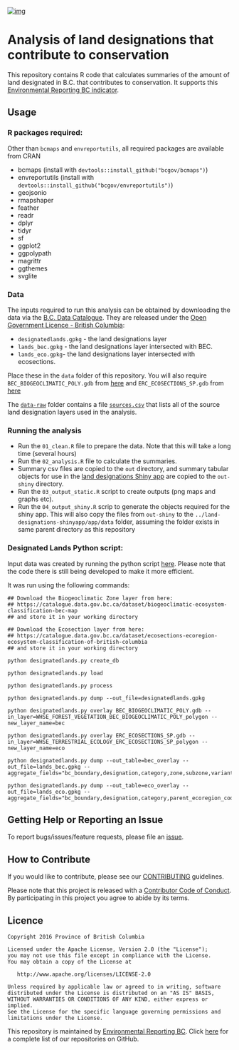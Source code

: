 
<!-- README.md is generated from README.Rmd. Please edit that file -->

[![img](https://img.shields.io/badge/Lifecycle-Stable-97ca00)](https://github.com/bcgov/repomountie/blob/master/doc/lifecycle-badges.md)

# Analysis of land designations that contribute to conservation

This repository contains R code that calculates summaries of the amount
of land designated in B.C. that contributes to conservation. It supports
this [Environmental Reporting BC
indicator](http://www.env.gov.bc.ca/soe/indicators/land/land-designations.html).

## Usage

### R packages required:

Other than `bcmaps` and `envreportutils`, all required packages are
available from CRAN

  - bcmaps (install with `devtools::install_github("bcgov/bcmaps")`)
  - envreportutils (install with
    `devtools::install_github("bcgov/envreportutils")`)
  - geojsonio
  - rmapshaper
  - feather
  - readr
  - dplyr
  - tidyr
  - sf
  - ggplot2
  - ggpolypath
  - magrittr
  - ggthemes
  - svglite

### Data

The inputs required to run this analysis can be obtained by downloading
the data via the [B.C. Data
Catalogue](https://catalogue.data.gov.bc.ca/dataset/3eedf0da-0c1d-4917-aff5-1eb8f59736bc).
They are released under the [Open Government Licence - British
Columbia](http://www2.gov.bc.ca/gov/content?id=A519A56BC2BF44E4A008B33FCF527F61):

  - `designatedlands.gpkg` - the land designations layer
  - `lands_bec.gpkg` - the land designations layer intersected with BEC.
  - `lands_eco.gpkg`- the land designations layer intersected with
    ecosections.

Place these in the `data` folder of this repository. You will also
require `BEC_BIOGEOCLIMATIC_POLY.gdb` from
[here](https://catalogue.data.gov.bc.ca/dataset/biogeoclimatic-ecosystem-classification-bec-map)
and `ERC_ECOSECTIONS_SP.gdb` from
[here](https://catalogue.data.gov.bc.ca/dataset/ecosections-ecoregion-ecosystem-classification-of-british-columbia)

The [`data-raw`](data-raw) folder contains a file
[`sources.csv`](data-raw/sources.csv) that lists all of the source land
designation layers used in the analysis.

### Running the analysis

  - Run the `01_clean.R` file to prepare the data. Note that this will
    take a long time (several hours)
  - Run the `02_analysis.R` file to calculate the summaries.
  - Summary csv files are copied to the `out` directory, and summary
    tabular objects for use in the [land designations Shiny
    app](https://github.com/bcgov/land-designations-shinyapp) are copied
    to the `out-shiny` directory.
  - Run the `03_output_static.R` script to create outputs (png maps and
    graphs etc).
  - Run the `04_output_shiny.R` scrip to generate the objects required
    for the shiny app. This will also copy the files from `out-shiny` to
    the `../land-designations-shinyapp/app/data` folder, assuming the
    folder exists in same parent directory as this repository

### Designated Lands Python script:

Input data was created by running the python script
[here](https://github.com/bcgov/designatedlands). Please note that the
code there is still being developed to make it more efficient.

It was run using the following commands:

    ## Download the Biogeoclimatic Zone layer from here: 
    ## https://catalogue.data.gov.bc.ca/dataset/biogeoclimatic-ecosystem-classification-bec-map
    ## and store it in your working directory
    
    ## Download the Ecosection layer from here: 
    ## https://catalogue.data.gov.bc.ca/dataset/ecosections-ecoregion-ecosystem-classification-of-british-columbia
    ## and store it in your working directory
    
    python designatedlands.py create_db
    
    python designatedlands.py load
    
    python designatedlands.py process
    
    python designatedlands.py dump --out_file=designatedlands.gpkg
    
    python designatedlands.py overlay BEC_BIOGEOCLIMATIC_POLY.gdb --in_layer=WHSE_FOREST_VEGETATION_BEC_BIOGEOCLIMATIC_POLY_polygon --new_layer_name=bec
    
    python designatedlands.py overlay ERC_ECOSECTIONS_SP.gdb --in_layer=WHSE_TERRESTRIAL_ECOLOGY_ERC_ECOSECTIONS_SP_polygon --new_layer_name=eco
    
    python designatedlands.py dump --out_table=bec_overlay --out_file=lands_bec.gpkg --aggregate_fields="bc_boundary,designation,category,zone,subzone,variant,phase,map_label"
    
    python designatedlands.py dump --out_table=eco_overlay --out_file=lands_eco.gpkg --aggregate_fields="bc_boundary,designation,category,parent_ecoregion_code,ecosection_code,ecosection_name"

## Getting Help or Reporting an Issue

To report bugs/issues/feature requests, please file an
[issue](https://github.com/bcgov-c/land-designations-indicator/issues/).

## How to Contribute

If you would like to contribute, please see our
[CONTRIBUTING](CONTRIBUTING.md) guidelines.

Please note that this project is released with a [Contributor Code of
Conduct](CODE_OF_CONDUCT.md). By participating in this project you agree
to abide by its terms.

## Licence

    Copyright 2016 Province of British Columbia
    
    Licensed under the Apache License, Version 2.0 (the "License");
    you may not use this file except in compliance with the License.
    You may obtain a copy of the License at 
    
       http://www.apache.org/licenses/LICENSE-2.0
    
    Unless required by applicable law or agreed to in writing, software
    distributed under the License is distributed on an "AS IS" BASIS,
    WITHOUT WARRANTIES OR CONDITIONS OF ANY KIND, either express or implied.
    See the License for the specific language governing permissions and
    limitations under the License.

This repository is maintained by [Environmental Reporting
BC](http://www2.gov.bc.ca/gov/content?id=FF80E0B985F245CEA62808414D78C41B).
Click [here](https://github.com/bcgov/EnvReportBC) for a complete list
of our repositories on GitHub.
